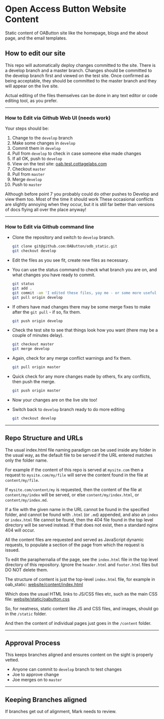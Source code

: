 # Open Access Button Website Content

Static content of OAButton site like the homepage, blogs and the about page, and the email templates.


## How to edit our site

This repo will automatically deploy changes committed to the site. There is a develop branch and a master branch.
Changes should be committed to the develop branch first and viewed on the test site. Once confirmed as being acceptable, 
they should be committed to the master branch and they will appear on the live site.

Actual editing of the files themselves can be done in any text editor or code editing tool, as you prefer.


---

### How to Edit via Github Web UI (needs work)

Your steps should be:

1. Change to the `develop` branch
2. Make some changes in `develop`
2. Commit them in `develop`
3. Pull from `develop` to check in case someone else made changes
4. If all OK, push to `develop`
5. View on the test site: [oab.test.cottagelabs.com](http://oab.test.cottagelabs.com/)
6. Checkout `master`
7. Pull from `master`
8. Merge `develop`
9. Push to `master`

Although before point 7 you probably could do other pushes to Develop and view them too. Most of the time it should work
These occasional conflicts are slightly annoying when they occur, but it is still far better than versions of docs flying all over the place anyway!


---

### How to Edit via Github command line

- Clone the repository and switch to `develop` branch.

  ```sh
  git clone git@github.com:OAButton/odb_static.git
  git checkout develop
  ```

- Edit the files as you see fit, create new files as necessary.
- You can use the status command to check what branch you are on, and what changes you have ready to commit.

  ```sh
  git status
  git add .
  git commit -am 'I edited these files, yay me - or some more useful message'
  git pull origin develop
  ```

- If others have mad changes there may be some merge fixes to make after the `git pull` - if so, fix them.

  ```sh
  git push origin develop
  ```

- Check the test site to see that things look how you want (there may be a couple of minutes delay).

  ```sh
  git checkout master
  git merge develop
  ```

- Again, check for any merge conflict warnings and fix them.

  ```sh
  git pull origin master
  ```

- Quick check for any more changes made by others, fix any conflicts, then push the merge.

  ```sh
  git push origin master
  ```

- Now your changes are on the live site too!
- Switch back to `develop` branch ready to do more editing

  ```sh
  git checkout develop
  ```


---

## Repo Structure and URLs

The usual index.html file naming paradigm can be used inside any folder in the usual way, as the default file to be served if the URL entered matches only the folder name.

For example if the content of this repo is served at `mysite.com` then a request to `mysite.com/my/file` will serve the content found in the file at `content/my/file`.

If `mysite.com/content/my` is requested, then the content of the file at `content/my/index` will be served, or else `content/my/index.html`, or `content/my/index.md`.

If a file with the given name in the URL cannot be found in the specified folder, and cannot be found with `.html` (or `.md`) appended, and also an `index` or `index.html` file cannot be found, 
then the 404 file found in the top level directory will be served instead. If that does not exist, then a standard nginx 404 will occur.

All the content files are requested and served as JavaScript dynamic requests, to populate a section of the page from which the request is issued.

To edit the paraphernalia of the page, see the `index.html` file in the top level directory of this repository. Ignore the `header.html` and `footer.html` files but DO NOT delete them.

The structure of content is just the top-level `index.html` file, for example in oab_static: [website/content/index.html](https://github.com/OAButton/website/blob/master/content/index.html)

Which does the usual HTML links to JS/CSS files etc, such as the main CSS file: [website/static/oabutton.css](https://github.com/OAButton/oab_static/blob/master/static/oabutton.css)

So, for neatness, static content like JS and CSS files, and images, should go in the `/static` folder.

And then the content of individual pages just goes in the `/content` folder.


---

## Approval Process

This keeps branches aligned and ensures content on the sight is properly vetted.

* Anyone can commit to `develop` branch to test changes
* Joe to approve change
* Joe merges on to `master`


---

## Keeping Branches aligned

If branches get out of alignment, Mark needs to review.
